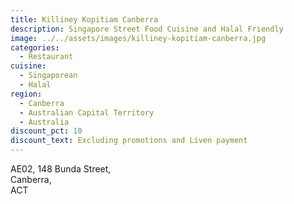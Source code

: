 ```yaml
---
title: Killiney Kopitiam Canberra
description: Singapore Street Food Cuisine and Halal Friendly
image: ../../assets/images/killiney-kopitiam-canberra.jpg
categories:
  - Restaurant
cuisine:
  - Singaporean
  - Halal
region:
  - Canberra
  - Australian Capital Territory
  - Australia
discount_pct: 10
discount_text: Excluding promotions and Liven payment
---
```


AE02, 148 Bunda Street, \
Canberra, \
ACT

